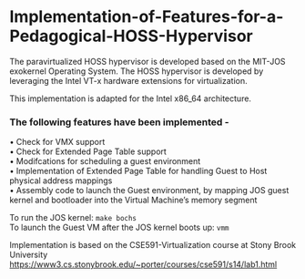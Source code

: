 # Implementation-of-Features-for-a-Pedagogical-HOSS-Hypervisor

The paravirtualized HOSS hypervisor is developed based on the MIT-JOS exokernel Operating System.
The HOSS hypervisor is developed by leveraging the Intel VT-x hardware extensions for virtualization.

This implementation is adapted for the Intel x86_64 architecture.

### The following features have been implemented -
•	Check for VMX support<br />
• Check for Extended Page Table support<br />
• Modifcations for scheduling a guest environment<br />
•	Implementation of Extended Page Table for handling Guest to Host physical address mappings<br />
• Assembly code to launch the Guest environment, by mapping JOS guest kernel and bootloader into the Virtual Machine’s memory segment<br />

To run the JOS kernel: `make bochs`<br />
To launch the Guest VM after the JOS kernel boots up: `vmm`<br />

Implementation is based on the CSE591-Virtualization course at Stony Brook University https://www3.cs.stonybrook.edu/~porter/courses/cse591/s14/lab1.html
